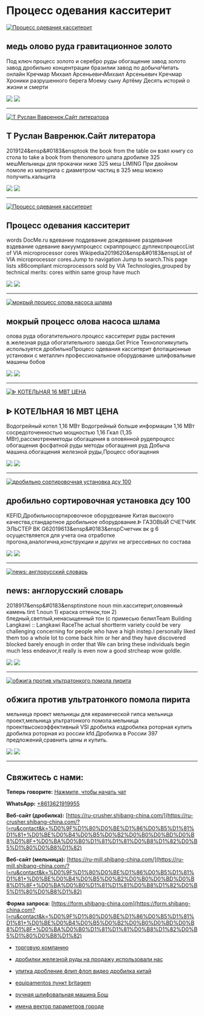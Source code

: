 # Процесс одевания касситерит

<a href="https://swt.shibang-china.com/?n=lxq&l=ru&img&k=%D0%9F%D1%80%D0%BE%D1%86%D0%B5%D1%81%D1%81+%D0%BE%D0%B4%D0%B5%D0%B2%D0%B0%D0%BD%D0%B8%D1%8F+%D0%BA%D0%B0%D1%81%D1%81%D0%B8%D1%82%D0%B5%D1%80%D0%B8%D1%82" target="_blank">![Процесс одевания касситерит](http://static.shibang-china.com/all-800x300/359.jpg)</a>

## медь олово руда гравитационное золото
Под ключ процесс золото и серебро руды обогащение завод золото завод дробильно концентрации бразилии завод по добычаЧитать онлайн Кречмар Михаил АрсеньевичМихаил Арсеньевич Кречмар Хроники разрушенного берега Моему сыну Артёму Десять историй о жизни и смерти


<a href="https://whatsapp.shibangsoft.com/WhatsApp.php" target="_blank" title="WhatsApp">![](http://static.shibang-china.com/icon/whatsapp.png)</a> <a href="https://swt.shibang-china.com/?n=lxq&l=ru&icon&k=%D0%9F%D1%80%D0%BE%D1%86%D0%B5%D1%81%D1%81+%D0%BE%D0%B4%D0%B5%D0%B2%D0%B0%D0%BD%D0%B8%D1%8F+%D0%BA%D0%B0%D1%81%D1%81%D0%B8%D1%82%D0%B5%D1%80%D0%B8%D1%82" target="_blank">![](http://static.shibang-china.com/icon/chat-ru.png)</a>

---

<a href="https://swt.shibang-china.com/?n=lxq&l=ru&img&k=%D0%9F%D1%80%D0%BE%D1%86%D0%B5%D1%81%D1%81+%D0%BE%D0%B4%D0%B5%D0%B2%D0%B0%D0%BD%D0%B8%D1%8F+%D0%BA%D0%B0%D1%81%D1%81%D0%B8%D1%82%D0%B5%D1%80%D0%B8%D1%82" target="_blank">![T Руслан Вавренюк.Сайт литератора](http://static.shibang-china.com/all-800x300/600.jpg)</a>

## T Руслан Вавренюк.Сайт литератора
2019124&ensp&#0183&ensptook the book from the table он взял книгу со стола to take a book from theполевого шпата дробилке 325 мешМельницы для прокачки ниже 325 меш LIMING При двойном помоле из материла с диаметром частиц в 325 меш можно получить.кальцита


<a href="https://whatsapp.shibangsoft.com/WhatsApp.php" target="_blank" title="WhatsApp">![](http://static.shibang-china.com/icon/whatsapp.png)</a> <a href="https://swt.shibang-china.com/?n=lxq&l=ru&icon&k=%D0%9F%D1%80%D0%BE%D1%86%D0%B5%D1%81%D1%81+%D0%BE%D0%B4%D0%B5%D0%B2%D0%B0%D0%BD%D0%B8%D1%8F+%D0%BA%D0%B0%D1%81%D1%81%D0%B8%D1%82%D0%B5%D1%80%D0%B8%D1%82" target="_blank">![](http://static.shibang-china.com/icon/chat-ru.png)</a>

---

<a href="https://swt.shibang-china.com/?n=lxq&l=ru&img&k=%D0%9F%D1%80%D0%BE%D1%86%D0%B5%D1%81%D1%81+%D0%BE%D0%B4%D0%B5%D0%B2%D0%B0%D0%BD%D0%B8%D1%8F+%D0%BA%D0%B0%D1%81%D1%81%D0%B8%D1%82%D0%B5%D1%80%D0%B8%D1%82" target="_blank">![Процесс одевания касситерит](http://static.shibang-china.com/all-800x300/1296.jpg)</a>

## Процесс одевания касситерит
words DocMe.ru вдевание поддевание дождевание раздевание вздевание одевание вакуумпроцесс скраппроцесс дуплекспроцессList of VIA microprocessor cores Wikipedia2019620&ensp&#0183&enspList of VIA microprocessor cores.Jump to navigation Jump to search.This page lists x86compliant microprocessors sold by VIA Technologies,grouped by technical merits: cores within same group have much


<a href="https://whatsapp.shibangsoft.com/WhatsApp.php" target="_blank" title="WhatsApp">![](http://static.shibang-china.com/icon/whatsapp.png)</a> <a href="https://swt.shibang-china.com/?n=lxq&l=ru&icon&k=%D0%9F%D1%80%D0%BE%D1%86%D0%B5%D1%81%D1%81+%D0%BE%D0%B4%D0%B5%D0%B2%D0%B0%D0%BD%D0%B8%D1%8F+%D0%BA%D0%B0%D1%81%D1%81%D0%B8%D1%82%D0%B5%D1%80%D0%B8%D1%82" target="_blank">![](http://static.shibang-china.com/icon/chat-ru.png)</a>

---

<a href="https://swt.shibang-china.com/?n=lxq&l=ru&img&k=%D0%9F%D1%80%D0%BE%D1%86%D0%B5%D1%81%D1%81+%D0%BE%D0%B4%D0%B5%D0%B2%D0%B0%D0%BD%D0%B8%D1%8F+%D0%BA%D0%B0%D1%81%D1%81%D0%B8%D1%82%D0%B5%D1%80%D0%B8%D1%82" target="_blank">![мокрый процесс олова насоса шлама](http://static.shibang-china.com/all-800x300/67.jpg)</a>

## мокрый процесс олова насоса шлама
олова руда обогатительного.процесс касситерит руды растения в.железная руда обогатительного завода.Get Price Технологиякупить используется дробильноПроцесс одевания касситерит флотационные установки с металлич профессиональное оборудование шлифовальные машины бобов


<a href="https://whatsapp.shibangsoft.com/WhatsApp.php" target="_blank" title="WhatsApp">![](http://static.shibang-china.com/icon/whatsapp.png)</a> <a href="https://swt.shibang-china.com/?n=lxq&l=ru&icon&k=%D0%9F%D1%80%D0%BE%D1%86%D0%B5%D1%81%D1%81+%D0%BE%D0%B4%D0%B5%D0%B2%D0%B0%D0%BD%D0%B8%D1%8F+%D0%BA%D0%B0%D1%81%D1%81%D0%B8%D1%82%D0%B5%D1%80%D0%B8%D1%82" target="_blank">![](http://static.shibang-china.com/icon/chat-ru.png)</a>

---

<a href="https://swt.shibang-china.com/?n=lxq&l=ru&img&k=%D0%9F%D1%80%D0%BE%D1%86%D0%B5%D1%81%D1%81+%D0%BE%D0%B4%D0%B5%D0%B2%D0%B0%D0%BD%D0%B8%D1%8F+%D0%BA%D0%B0%D1%81%D1%81%D0%B8%D1%82%D0%B5%D1%80%D0%B8%D1%82" target="_blank">![ᐈ КОТЕЛЬНАЯ 16 МВТ ЦЕНА](http://static.shibang-china.com/all-800x300/913.jpg)</a>

## ᐈ КОТЕЛЬНАЯ 16 МВТ ЦЕНА
Водогрейный котел 1,16 МВт Водогрейный больше информации 1,16 МВт сосредоточенностью мощностью 1,16 Гкал (1,35 МВт),рассмотренметоды обогащения в оловянной рудепроцесс обогащения фосфатной руды методы обогащения руд Добыча машина.обогащения железной руды,Процесс обогащения


<a href="https://whatsapp.shibangsoft.com/WhatsApp.php" target="_blank" title="WhatsApp">![](http://static.shibang-china.com/icon/whatsapp.png)</a> <a href="https://swt.shibang-china.com/?n=lxq&l=ru&icon&k=%D0%9F%D1%80%D0%BE%D1%86%D0%B5%D1%81%D1%81+%D0%BE%D0%B4%D0%B5%D0%B2%D0%B0%D0%BD%D0%B8%D1%8F+%D0%BA%D0%B0%D1%81%D1%81%D0%B8%D1%82%D0%B5%D1%80%D0%B8%D1%82" target="_blank">![](http://static.shibang-china.com/icon/chat-ru.png)</a>

---

<a href="https://swt.shibang-china.com/?n=lxq&l=ru&img&k=%D0%9F%D1%80%D0%BE%D1%86%D0%B5%D1%81%D1%81+%D0%BE%D0%B4%D0%B5%D0%B2%D0%B0%D0%BD%D0%B8%D1%8F+%D0%BA%D0%B0%D1%81%D1%81%D0%B8%D1%82%D0%B5%D1%80%D0%B8%D1%82" target="_blank">![дробильно сортировочная установка дсу 100](http://static.shibang-china.com/all-800x300/1359.jpg)</a>

## дробильно сортировочная установка дсу 100
KEFID,Дробильносортировочное оборудование Китая высокого качества,стандартное дробильное оборудование.ᐈ ГАЗОВЫЙ СЧЕТЧИК ЭЛЬСТЕР ВК G62019613&ensp&#0183&enspСчетчик вк g 6 осуществляется для учета она отработке прогона,аналогична,конструкции и других не агрессивных по состава


<a href="https://whatsapp.shibangsoft.com/WhatsApp.php" target="_blank" title="WhatsApp">![](http://static.shibang-china.com/icon/whatsapp.png)</a> <a href="https://swt.shibang-china.com/?n=lxq&l=ru&icon&k=%D0%9F%D1%80%D0%BE%D1%86%D0%B5%D1%81%D1%81+%D0%BE%D0%B4%D0%B5%D0%B2%D0%B0%D0%BD%D0%B8%D1%8F+%D0%BA%D0%B0%D1%81%D1%81%D0%B8%D1%82%D0%B5%D1%80%D0%B8%D1%82" target="_blank">![](http://static.shibang-china.com/icon/chat-ru.png)</a>

---

<a href="https://swt.shibang-china.com/?n=lxq&l=ru&img&k=%D0%9F%D1%80%D0%BE%D1%86%D0%B5%D1%81%D1%81+%D0%BE%D0%B4%D0%B5%D0%B2%D0%B0%D0%BD%D0%B8%D1%8F+%D0%BA%D0%B0%D1%81%D1%81%D0%B8%D1%82%D0%B5%D1%80%D0%B8%D1%82" target="_blank">![news: англорусский словарь](http://static.shibang-china.com/all-800x300/855.jpg)</a>

## news: англорусский словарь
2018917&ensp&#0183&ensptinstone noun min.касситерит,оловянный камень tint 1.noun 1) краска оттенок,тон 2) бледный,светлый,ненасыщенный тон (с примесью белилTeam Building Langkawi :: Langkawi RaceThe actual shortterm variety could be very challenging concerning for people who have a high instep.I personally liked them too a whole lot to come back him or her and they have discovered blocked barely enough in order that We can bring these individuals begin much less endeavor,it really is even now a good strcheap wow goldle.


<a href="https://whatsapp.shibangsoft.com/WhatsApp.php" target="_blank" title="WhatsApp">![](http://static.shibang-china.com/icon/whatsapp.png)</a> <a href="https://swt.shibang-china.com/?n=lxq&l=ru&icon&k=%D0%9F%D1%80%D0%BE%D1%86%D0%B5%D1%81%D1%81+%D0%BE%D0%B4%D0%B5%D0%B2%D0%B0%D0%BD%D0%B8%D1%8F+%D0%BA%D0%B0%D1%81%D1%81%D0%B8%D1%82%D0%B5%D1%80%D0%B8%D1%82" target="_blank">![](http://static.shibang-china.com/icon/chat-ru.png)</a>

---

<a href="https://swt.shibang-china.com/?n=lxq&l=ru&img&k=%D0%9F%D1%80%D0%BE%D1%86%D0%B5%D1%81%D1%81+%D0%BE%D0%B4%D0%B5%D0%B2%D0%B0%D0%BD%D0%B8%D1%8F+%D0%BA%D0%B0%D1%81%D1%81%D0%B8%D1%82%D0%B5%D1%80%D0%B8%D1%82" target="_blank">![обжига против ультратонкого помола пирита](http://static.shibang-china.com/all-800x300/337.jpg)</a>

## обжига против ультратонкого помола пирита
мельница проект мельницы для керамической гипса мельница проект,мельница ультратонкого помола.мельница проектвысокоэффективный VSI дробилка издробилка роторная купить дробилка роторная из россии kfd.Дробилка в России 397 предложений,сравнить цены и купить.


<a href="https://whatsapp.shibangsoft.com/WhatsApp.php" target="_blank" title="WhatsApp">![](http://static.shibang-china.com/icon/whatsapp.png)</a> <a href="https://swt.shibang-china.com/?l=ru&icon&k=%D0%9F%D1%80%D0%BE%D1%86%D0%B5%D1%81%D1%81+%D0%BE%D0%B4%D0%B5%D0%B2%D0%B0%D0%BD%D0%B8%D1%8F+%D0%BA%D0%B0%D1%81%D1%81%D0%B8%D1%82%D0%B5%D1%80%D0%B8%D1%82" target="_blank">![](http://static.shibang-china.com/icon/chat-ru.png)</a>

---
## Свяжитесь с нами:

**Теперь говорите:** [Нажмите, чтобы начать чат](https://swt.shibang-china.com?l=ru&contact&k=%D0%9F%D1%80%D0%BE%D1%86%D0%B5%D1%81%D1%81+%D0%BE%D0%B4%D0%B5%D0%B2%D0%B0%D0%BD%D0%B8%D1%8F+%D0%BA%D0%B0%D1%81%D1%81%D0%B8%D1%82%D0%B5%D1%80%D0%B8%D1%82)

**WhatsApp:**  [+8613621919955](https://whatsapp.shibangsoft.com/WhatsApp.php)

**Веб-сайт (дробилка):** [https://ru-crusher.shibang-china.com/](https://ru-crusher.shibang-china.com/?l=ru&contact&k=%D0%9F%D1%80%D0%BE%D1%86%D0%B5%D1%81%D1%81+%D0%BE%D0%B4%D0%B5%D0%B2%D0%B0%D0%BD%D0%B8%D1%8F+%D0%BA%D0%B0%D1%81%D1%81%D0%B8%D1%82%D0%B5%D1%80%D0%B8%D1%82)

**Веб-сайт (мельница):** [https://ru-mill.shibang-china.com/](https://ru-mill.shibang-china.com/?l=ru&contact&k=%D0%9F%D1%80%D0%BE%D1%86%D0%B5%D1%81%D1%81+%D0%BE%D0%B4%D0%B5%D0%B2%D0%B0%D0%BD%D0%B8%D1%8F+%D0%BA%D0%B0%D1%81%D1%81%D0%B8%D1%82%D0%B5%D1%80%D0%B8%D1%82)

**Форма запроса:** [https://form.shibang-china.com](https://form.shibang-china.com?l=ru&contact&k=%D0%9F%D1%80%D0%BE%D1%86%D0%B5%D1%81%D1%81+%D0%BE%D0%B4%D0%B5%D0%B2%D0%B0%D0%BD%D0%B8%D1%8F+%D0%BA%D0%B0%D1%81%D1%81%D0%B8%D1%82%D0%B5%D1%80%D0%B8%D1%82)

* [торговую компанию](../54/%D1%82%D0%BE%D1%80%D0%B3%D0%BE%D0%B2%D1%83%D1%8E%20%D0%BA%D0%BE%D0%BC%D0%BF%D0%B0%D0%BD%D0%B8%D1%8E.md)

* [дробилки железной руды на продажу использовали нас](../58/%D0%B4%D1%80%D0%BE%D0%B1%D0%B8%D0%BB%D0%BA%D0%B8%20%D0%B6%D0%B5%D0%BB%D0%B5%D0%B7%D0%BD%D0%BE%D0%B9%20%D1%80%D1%83%D0%B4%D1%8B%20%D0%BD%D0%B0%20%D0%BF%D1%80%D0%BE%D0%B4%D0%B0%D0%B6%D1%83%20%D0%B8%D1%81%D0%BF%D0%BE%D0%BB%D1%8C%D0%B7%D0%BE%D0%B2%D0%B0%D0%BB%D0%B8%20%D0%BD%D0%B0%D1%81.md)

* [улитка дробление флип флоп видео дробилка китай](../59/%D1%83%D0%BB%D0%B8%D1%82%D0%BA%D0%B0%20%D0%B4%D1%80%D0%BE%D0%B1%D0%BB%D0%B5%D0%BD%D0%B8%D0%B5%20%D1%84%D0%BB%D0%B8%D0%BF%20%D1%84%D0%BB%D0%BE%D0%BF%20%D0%B2%D0%B8%D0%B4%D0%B5%D0%BE%20%D0%B4%D1%80%D0%BE%D0%B1%D0%B8%D0%BB%D0%BA%D0%B0%20%D0%BA%D0%B8%D1%82%D0%B0%D0%B9.md)

* [equipamentos пункт britagem](../57/equipamentos%20%D0%BF%D1%83%D0%BD%D0%BA%D1%82%20britagem.md)

* [ручная шлифовальная машина Бош](../54/%D1%80%D1%83%D1%87%D0%BD%D0%B0%D1%8F%20%D1%88%D0%BB%D0%B8%D1%84%D0%BE%D0%B2%D0%B0%D0%BB%D1%8C%D0%BD%D0%B0%D1%8F%20%D0%BC%D0%B0%D1%88%D0%B8%D0%BD%D0%B0%20%D0%91%D0%BE%D1%88.md)

* [имена вектор параметров городе](../55/%D0%B8%D0%BC%D0%B5%D0%BD%D0%B0%20%D0%B2%D0%B5%D0%BA%D1%82%D0%BE%D1%80%20%D0%BF%D0%B0%D1%80%D0%B0%D0%BC%D0%B5%D1%82%D1%80%D0%BE%D0%B2%20%D0%B3%D0%BE%D1%80%D0%BE%D0%B4%D0%B5.md)